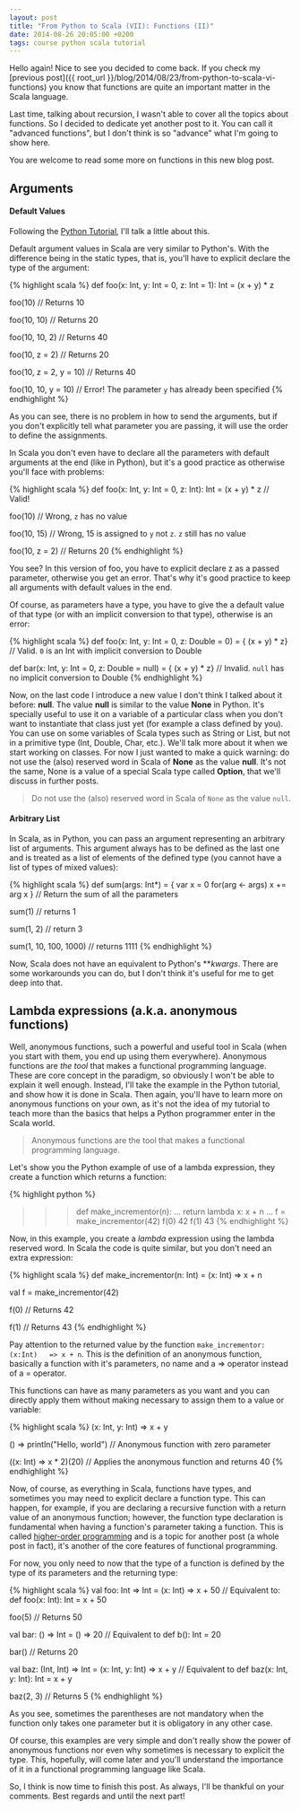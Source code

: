 ```yaml
---
layout: post
title: "From Python to Scala (VII): Functions (II)"
date: 2014-08-26 20:05:00 +0200
tags: course python scala tutorial
---
```


Hello again! Nice to see you decided to come back. If you check my [previous
post]({{ root_url }}/blog/2014/08/23/from-python-to-scala-vi-functions) you
know that functions are quite an important matter in the Scala language.

Last time, talking about recursion, I wasn't able to cover all the topics about
functions. So I decided to dedicate yet another post to it. You can call it
"advanced functions", but I don't think is so "advance" what I'm going to show
here.

You are welcome to read some more on functions in this new blog post.

## Arguments

#### Default Values

Following the [Python Tutorial](https://docs.python.org/2/tutorial/), I'll talk
a little about this.

Default argument values in Scala are very similar to Python's. With the
difference being in the static types, that is, you'll have to explicit declare
the type of the argument:

{% highlight scala %}
def foo(x: Int, y: Int = 0, z: Int = 1): Int = (x + y) * z

foo(10) // Returns 10

foo(10, 10) // Returns 20

foo(10, 10, 2) // Returns 40

foo(10, z = 2) // Returns 20

foo(10, z = 2, y = 10) // Returns 40

foo(10, 10, y = 10) // Error! The parameter `y` has already been specified
{% endhighlight %}

As you can see, there is no problem in how to send the arguments, but if you
don't explicitly tell what parameter you are passing, it will use the order to
define the assignments.

<!-- more -->

In Scala you don't even have to declare all the parameters with default
arguments at the end (like in Python), but it's a good practice as otherwise
you'll face with problems:

{% highlight scala %}
def foo(x: Int, y: Int = 0, z: Int): Int = (x + y) * z // Valid!

foo(10) // Wrong, `z` has no value

foo(10, 15) // Wrong, 15 is assigned to `y` not `z`. `z` still has no value

foo(10, z = 2) // Returns 20
{% endhighlight %}

You see? In this version of foo, you have to explicit declare z as a passed
parameter, otherwise you get an error. That's why it's good practice to keep all
arguments with default values in the end.

Of course, as parameters have a type, you have to give the a default value of
that type (or with an implicit conversion to that type), otherwise is an error:

{% highlight scala %}
def foo(x: Int, y: Int = 0, z: Double = 0) = { (x + y) * z} // Valid. `0` is an Int with implicit conversion to Double

def bar(x: Int, y: Int = 0, z: Double = null) = { (x + y) * z} // Invalid. `null` has no implicit conversion to Double
{% endhighlight %}

Now, on the last code I introduce a new value I don't think I talked about it
before: **null**. The value **null** is similar to the value **None** in Python.
It's specially useful to use it on a variable of a particular class when you
don't want to instantiate that class just yet (for example a class defined by
you). You can use on some variables of Scala types such as String or List, but
not in a primitive type (Int, Double, Char, etc.). We'll talk more about it when
we start working on classes. For now I just wanted to make a quick warning: do
not use the (also) reserved word in Scala of **None** as the value **null**.
It's not the same, None is a value of a special Scala type called **Option**,
that we'll discuss in further posts.

> Do not use the (also) reserved word in Scala of `None` as the value `null`.

#### Arbitrary List

In Scala, as in Python, you can pass an argument representing an arbitrary list
of arguments. This argument always has to be defined as the last one and is
treated as a list of elements of the defined type (you cannot have a list of
types of mixed values):

{% highlight scala %}
def sum(args: Int*) = {
  var x = 0
  for(arg <- args) x += arg
  x
} // Return the sum of all the parameters

sum(1) // returns 1

sum(1, 2) // return 3

sum(1, 10, 100, 1000) // returns 1111
{% endhighlight %}

Now, Scala does not have an equivalent to Python's \*\*_kwargs_. There are some
workarounds you can do, but I don't think it's useful for me to get deep into
that.

## Lambda expressions (a.k.a. anonymous functions)

Well, anonymous functions, such a powerful and useful tool in Scala (when you
start with them, you end up using them everywhere). Anonymous functions are _the
tool_ that makes a functional programming language. These are core concept in
the paradigm, so obviously I won't be able to explain it well enough. Instead,
I'll take the example in the Python tutorial, and show how it is done in Scala.
Then again, you'll have to learn more on anonymous functions on your own, as
it's not the idea of my tutorial to teach more than the basics that helps a
Python programmer enter in the Scala world.

> Anonymous functions are the tool that makes a functional programming language.

Let's show you the Python example of use of a lambda expression, they create a
function which returns a function:

{% highlight python %}
>>> def make_incrementor(n):
...     return lambda x: x + n
...
>>> f = make_incrementor(42)
>>> f(0)
42
>>> f(1)
43
{% endhighlight %}

Now, in this example, you create a *lambda* expression using the lambda reserved
word. In Scala the code is quite similar, but you don't need an extra
expression:

{% highlight scala %}
def make_incrementor(n: Int) = (x: Int) => x + n

val f = make_incrementor(42)

f(0) // Returns 42

f(1) // Returns 43
{% endhighlight %}

Pay attention to the returned value by the function `make_incrementor: (x:Int)  
=> x + n`. This is the definition of an anonymous function, basically a function
with it's parameters, no name and a => operator instead of a = operator.

This functions can have as many parameters as you want and you can directly
apply them without making necessary to assign them to a value or variable:

{% highlight scala %}
(x: Int, y: Int) => x + y

() => println("Hello, world") // Anonymous function with zero parameter

((x: Int) => x * 2)(20) // Applies the anonymous function and returns 40
{% endhighlight %}

Now, of course, as everything in Scala, functions have types, and sometimes you
may need to explicit declare a function type. This can happen, for example, if
you are declaring a recursive function with a return value of an anonymous
function; however, the function type declaration is fundamental when having a
function's parameter taking a function. This is called [higher-order
programming](http://en.wikipedia.org/wiki/Higher-order_programming) and is a
topic for another post (a whole post in fact), it's another of the core
features of functional programming.

For now, you only need to now that the type of a function is defined by the type
of its parameters and the returning type:

{% highlight scala %}
val foo: Int => Int = (x: Int) => x + 50 // Equivalent to: def foo(x: Int): Int = x + 50

foo(5) // Returns 50

val bar: () => Int = () => 20 // Equivalent to def b(): Int = 20

bar() // Returns 20

val baz: (Int, Int) => Int = (x: Int, y: Int) => x + y // Equivalent to def baz(x: Int, y: Int): Int = x + y

baz(2, 3) // Returns 5
{% endhighlight %}

As you see, sometimes the parentheses are not mandatory when the function only
takes one parameter but it is obligatory in any other case.

Of course, this examples are very simple and don't really show the power of
anonymous functions nor even why sometimes is necessary to explicit the type.
This, hopefully, will come later and you'll understand the importance of it in a
functional programming language like Scala.

So, I think is now time to finish this post. As always, I'll be thankful on your
comments. Best regards and until the next part!

